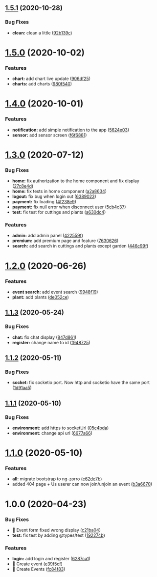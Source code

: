 ## [1.5.1](https://github.com/LeaferInc/website/compare/v1.5.0...v1.5.1) (2020-10-28)


### Bug Fixes

* **clean:** clean a little ([92b139c](https://github.com/LeaferInc/website/commit/92b139c975db765f525e7fb6d1cd08a619b6367b))

# [1.5.0](https://github.com/LeaferInc/website/compare/v1.4.0...v1.5.0) (2020-10-02)


### Features

* **chart:** add chart live update ([906df25](https://github.com/LeaferInc/website/commit/906df2544b6382793568d8980b29b096412241a5))
* **charts:** add charts ([980f540](https://github.com/LeaferInc/website/commit/980f540bbb253da32d93577e5714d86ad6072a25))

# [1.4.0](https://github.com/LeaferInc/website/compare/v1.3.0...v1.4.0) (2020-10-01)


### Features

* **notification:** add simple notification to the app ([5624e03](https://github.com/LeaferInc/website/commit/5624e03e34294537e3c61a5506236df44b39672d))
* **sensor:** add sensor screen ([f6f6881](https://github.com/LeaferInc/website/commit/f6f68817dcbcb302c0b55d8d3e150e4386d4bf4b))

# [1.3.0](https://github.com/LeaferInc/website/compare/v1.2.0...v1.3.0) (2020-07-12)


### Bug Fixes

* **home:** fix authorization to the home component and fix display ([27c8e4d](https://github.com/LeaferInc/website/commit/27c8e4dac845aa3d5e1b75999c8bef59263c8e29))
* **home:** fix tests in home component ([a2a8634](https://github.com/LeaferInc/website/commit/a2a863406671cc6b0a1c1575cf4951ab2b0dbf0a))
* **logout:** fix bug when login out ([6389023](https://github.com/LeaferInc/website/commit/6389023b4e3a8fa30ffb0554384d743e80ed4d99))
* **payment:** fix loading ([4f238e9](https://github.com/LeaferInc/website/commit/4f238e9d5bf699058ac6cd65bccd007905d31184))
* **payment:** fix null error when disconnect user ([5cb4c37](https://github.com/LeaferInc/website/commit/5cb4c3787b978ae185f1c865a56d616ed2673eac))
* **test:** fix test for cuttings and plants ([a630dc4](https://github.com/LeaferInc/website/commit/a630dc4be6d4df5bdbdc16607d98aca6b85cbbba))


### Features

* **admin:** add admin panel ([422559f](https://github.com/LeaferInc/website/commit/422559f7c5de3354fd7c611338b4c0f00745f057))
* **premium:** add premium page and feature ([7630626](https://github.com/LeaferInc/website/commit/76306264161a4390cf19963bc7d75793027be1b2))
* **search:** add search in cuttings and plants except garden ([446c99f](https://github.com/LeaferInc/website/commit/446c99fbed2626b00d893932915bcfeb08e1aab3))

# [1.2.0](https://github.com/LeaferInc/website/compare/v1.1.3...v1.2.0) (2020-06-26)


### Features

* **event search:** add event search ([9948f19](https://github.com/LeaferInc/website/commit/9948f1908eacb02e0a793346f1f581948c2d8d74))
* **plant:** add plants ([de052ce](https://github.com/LeaferInc/website/commit/de052ced1ac776fc1a02630ff1b34acc53c8bb24))

## [1.1.3](https://github.com/LeaferInc/website/compare/v1.1.2...v1.1.3) (2020-05-24)


### Bug Fixes

* **chat:** fix chat display ([847d861](https://github.com/LeaferInc/website/commit/847d861ee005358b442373d5ae02059de04e7780))
* **register:** change name to id ([f948725](https://github.com/LeaferInc/website/commit/f948725b8245fd5f540b7d1c3002e88274c68ff8))

## [1.1.2](https://github.com/LeaferInc/website/compare/v1.1.1...v1.1.2) (2020-05-11)


### Bug Fixes

* **socket:** fix socketio port. Now http and socketio have the same port ([1d91aa5](https://github.com/LeaferInc/website/commit/1d91aa50cb6ba089fa335c5f397ca03937c0aaf8))

## [1.1.1](https://github.com/LeaferInc/website/compare/v1.1.0...v1.1.1) (2020-05-10)


### Bug Fixes

* **environment:** add https to socketUrl ([05c4bda](https://github.com/LeaferInc/website/commit/05c4bda377070619ea312a32a6cb76bf384f5468))
* **environment:** change api url ([6677a66](https://github.com/LeaferInc/website/commit/6677a6651c27d2e8406c30ae84af79c200d73804))

# [1.1.0](https://github.com/LeaferInc/website/compare/v1.0.0...v1.1.0) (2020-05-10)


### Features

* **all:** migrate bootstrap to ng-zorro ([c62de7b](https://github.com/LeaferInc/website/commit/c62de7b7e18296e7df5f805d9de18a19c6b34670))
* added 404 page + Us userer can now join/unjoin an event ([b3a6670](https://github.com/LeaferInc/website/commit/b3a667085ab11f274561901b45d1e3d41205e3ea))

# 1.0.0 (2020-04-23)


### Bug Fixes

* 🐛 Event form fixed wrong display ([c21ba04](https://github.com/LeaferInc/website/commit/c21ba04bfc50d8c968f1d733b23ecfb7b0b9f885))
* **test:** fix test by adding @types/test ([192274b](https://github.com/LeaferInc/website/commit/192274b994e6f29f8ccfb6a9f68e91a367a7c154))


### Features

* **login:** add login and register ([6287ca1](https://github.com/LeaferInc/website/commit/6287ca13e1861cc80698e9835e9cb38158707a10))
* 🎸 Create event ([e39f5cf](https://github.com/LeaferInc/website/commit/e39f5cf3afcf87696972e1fffc67ffed2452ca62))
* 🎸 Create Events ([fc84f83](https://github.com/LeaferInc/website/commit/fc84f83450c6662262ab55bab12ddff3dc9bee71))
